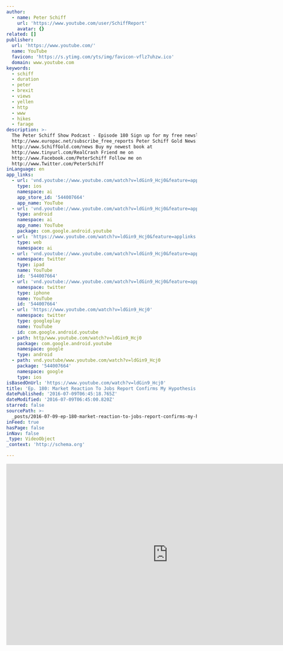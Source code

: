 ```yaml
---
author:
  - name: Peter Schiff
    url: 'https://www.youtube.com/user/SchiffReport'
    avatar: {}
related: []
publisher:
  url: 'https://www.youtube.com/'
  name: YouTube
  favicon: 'https://s.ytimg.com/yts/img/favicon-vflz7uhzw.ico'
  domain: www.youtube.com
keywords:
  - schiff
  - duration
  - peter
  - brexit
  - views
  - yellen
  - http
  - www
  - hikes
  - farage
description: >-
  The Peter Schiff Show Podcast - Episode 180 Sign up for my free newsletter:
  http://www.europac.net/subscribe_free_reports Peter Schiff Gold News:
  http://www.SchiffGold.com/news Buy my newest book at
  http://www.tinyurl.com/RealCrash Friend me on
  http://www.Facebook.com/PeterSchiff Follow me on
  http://www.Twitter.com/PeterSchiff
inLanguage: en
app_links:
  - url: 'vnd.youtube://www.youtube.com/watch?v=ldGin9_Hcj0&feature=applinks'
    type: ios
    namespace: ai
    app_store_id: '544007664'
    app_name: YouTube
  - url: 'vnd.youtube://www.youtube.com/watch?v=ldGin9_Hcj0&feature=applinks'
    type: android
    namespace: ai
    app_name: YouTube
    package: com.google.android.youtube
  - url: 'https://www.youtube.com/watch?v=ldGin9_Hcj0&feature=applinks'
    type: web
    namespace: ai
  - url: 'vnd.youtube://www.youtube.com/watch?v=ldGin9_Hcj0&feature=applinks'
    namespace: twitter
    type: ipad
    name: YouTube
    id: '544007664'
  - url: 'vnd.youtube://www.youtube.com/watch?v=ldGin9_Hcj0&feature=applinks'
    namespace: twitter
    type: iphone
    name: YouTube
    id: '544007664'
  - url: 'https://www.youtube.com/watch?v=ldGin9_Hcj0'
    namespace: twitter
    type: googleplay
    name: YouTube
    id: com.google.android.youtube
  - path: http/www.youtube.com/watch?v=ldGin9_Hcj0
    package: com.google.android.youtube
    namespace: google
    type: android
  - path: vnd.youtube/www.youtube.com/watch?v=ldGin9_Hcj0
    package: '544007664'
    namespace: google
    type: ios
isBasedOnUrl: 'https://www.youtube.com/watch?v=ldGin9_Hcj0'
title: 'Ep. 180: Market Reaction To Jobs Report Confirms My Hypothesis'
datePublished: '2016-07-09T06:45:18.765Z'
dateModified: '2016-07-09T06:45:00.820Z'
starred: false
sourcePath: >-
  _posts/2016-07-09-ep-180-market-reaction-to-jobs-report-confirms-my-hypothes.md
inFeed: true
hasPage: false
inNav: false
_type: VideoObject
_context: 'http://schema.org'

---
```

<iframe src="https://cdn.embedly.com/widgets/media.html?src=https%3A%2F%2Fwww.youtube.com%2Fembed%2FldGin9_Hcj0%3Ffeature%3Doembed&amp;url=http%3A%2F%2Fwww.youtube.com%2Fwatch%3Fv%3DldGin9_Hcj0&amp;image=https%3A%2F%2Fi.ytimg.com%2Fvi%2FldGin9_Hcj0%2Fhqdefault.jpg&amp;key=b7d04c9b404c499eba89ee7072e1c4f7&amp;type=text%2Fhtml&amp;schema=youtube" width="854" height="480" scrolling="no" frameborder="0" allowfullscreen="" style=""></iframe>